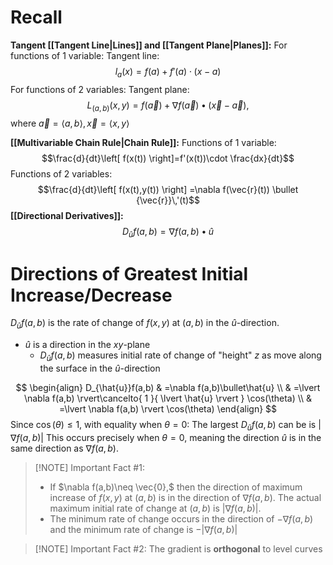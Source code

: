 # Recall
**Tangent [[Tangent Line|Lines]] and [[Tangent Plane|Planes]]:**
For functions of 1 variable:
	Tangent line: $$l_{a}(x)=f(a)+f'(a)\cdot(x-a)$$
For functions of 2 variables:
	Tangent plane: $$L_{(a,b)}(x,y)=f(\vec{a})+\nabla f(\vec{a})\bullet(\vec{x}-\vec{a}),$$ where $\vec{a}=\left< a,b \right>, \vec{x}=\left< x,y \right>$

**[[Multivariable Chain Rule|Chain Rule]]:**
Functions of 1 variable: $$\frac{d}{dt}\left[ f(x(t)) \right]=f'(x(t))\cdot \frac{dx}{dt}$$
Functions of 2 variables: $$\frac{d}{dt}\left[ f(x(t),y(t)) \right] =\nabla f(\vec{r}(t)) \bullet {\vec{r}}\,'(t)$$
**[[Directional Derivatives]]:** $$D_{\hat{u}}f(a,b)=\nabla f(a,b)\bullet \hat{u}$$
# Directions of Greatest Initial Increase/Decrease
$D_{\hat{u}}f(a,b)$ is the rate of change of $f(x,y)$ at $(a,b)$ in the $\hat{u}$-direction.
- $\hat{u}$ is a direction in the $xy$-plane
	- $D_{\hat{u}}f(a,b)$ measures initial rate of change of "height" $z$ as move along the surface in the $\hat{u}$-direction

$$
\begin{align}
D_{\hat{u}}f(a,b) & =\nabla f(a,b)\bullet\hat{u} \\
 & =\lvert \nabla f(a,b) \rvert\cancelto{ 1 }{  \lvert \hat{u} \rvert } \cos(\theta) \\
 & =\lvert \nabla f(a,b) \rvert \cos(\theta)
\end{align}
$$
Since $\cos(\theta)\leq 1$, with equality when $\theta=0$:
	The largest $D_{\hat{u}}f(a,b)$ can be is $\lvert \nabla f(a,b) \rvert$
	This occurs precisely when $\theta=0$, meaning the direction $\hat{u}$ is in the same direction as $\nabla f(a,b)$.


> [!NOTE] Important Fact #1:
> - If $\nabla f(a,b)\neq \vec{0},$ then the direction of maximum increase of $f(x,y)$ at $(a,b)$ is in the direction of $\nabla f(a,b)$. The actual maximum initial rate of change at $(a,b)$ is $\lvert \nabla f(a,b) \rvert$.
> - The minimum rate of change occurs in the direction of $-\nabla f(a,b)$ and the minimum rate of change is $-\lvert \nabla f(a,b) \rvert$

> [!NOTE] Important Fact #2:
> The gradient is **orthogonal** to level curves

